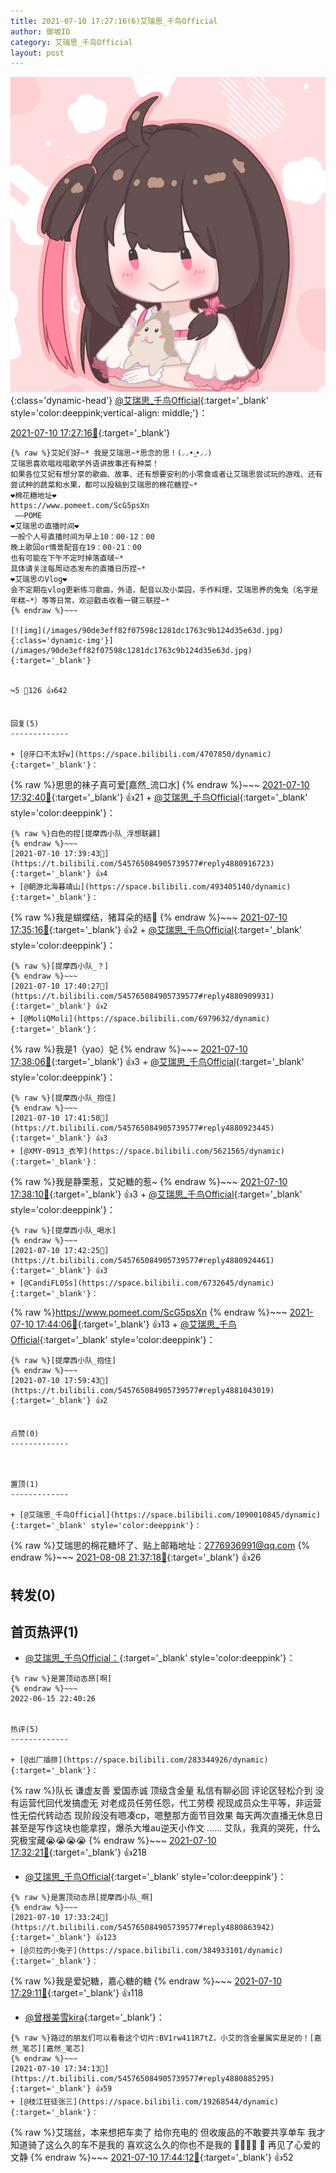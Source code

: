 ```yaml
---
title: 2021-07-10 17:27:16(6)艾瑞思_千鸟Official
author: 御坂IO
category: 艾瑞思_千鸟Official
layout: post
---
```


![img](/images/7e08840c56f251de28bdf766b647bd5fe9a5d50a.jpg){:class='dynamic-head'}
[@艾瑞思_千鸟Official](https://space.bilibili.com/1090010845/dynamic){:target='_blank' style='color:deeppink;vertical-align: middle;'}：

[2021-07-10 17:27:16🔗](https://t.bilibili.com/545765084905739577){:target='_blank'}

~~~
{% raw %}艾妃们好~* 我是艾瑞思~*思念的思！(⸝⸝•‧̫•⸝⸝)
艾瑞思喜欢唱戏唱歌学外语讲故事还有种菜！
如果各位艾妃有想分享的歌曲、故事、还有想要安利的小零食或者让艾瑞思尝试玩的游戏、还有尝试种的蔬菜和水果，都可以投稿到艾瑞思的棉花糖捏~*
❤︎棉花糖地址❤︎
https://www.pomeet.com/ScG5psXn 
 ——POME
❤︎艾瑞思の直播时间❤︎
一般个人号直播时间为早上10：00-12：00
晚上歌回or情景配音在19：00-21：00
也有可能在下午不定时掉落直啵~*
具体请关注每周动态发布的直播日历捏~*
❤︎艾瑞思のVlog❤︎
会不定期在vlog更新练习歌曲，外语，配音以及小菜园，手作料理，艾瑞思养的兔兔（名字是年糕~*）等等日常，欢迎戳击收看一键三联捏~*
{% endraw %}~~~

[![img](/images/90de3eff82f07598c1281dc1763c9b124d35e63d.jpg){:class='dynamic-img'}](/images/90de3eff82f07598c1281dc1763c9b124d35e63d.jpg){:target='_blank'}


↪️5 💬126 👍642


回复(5)
-------------

+ [@牙口不太好w](https://space.bilibili.com/4707850/dynamic){:target='_blank'}：
~~~
{% raw %}思思的袜子真可爱[嘉然_流口水]
{% endraw %}~~~
[2021-07-10 17:32:40🔗](https://t.bilibili.com/545765084905739577#reply4880867776){:target='_blank'} 👍21
    + [@艾瑞思_千鸟Official](https://space.bilibili.com/1090010845/dynamic){:target='_blank' style='color:deeppink'}：
~~~
{% raw %}白色的捏[提摩西小队_浮想联翩]
{% endraw %}~~~
[2021-07-10 17:39:43🔗](https://t.bilibili.com/545765084905739577#reply4880916723){:target='_blank'} 👍4
+ [@朝游北海暮靖山](https://space.bilibili.com/493405140/dynamic){:target='_blank'}：
~~~
{% raw %}我是蝴蝶结，猪耳朵的结🎀
{% endraw %}~~~
[2021-07-10 17:35:16🔗](https://t.bilibili.com/545765084905739577#reply4880887473){:target='_blank'} 👍2
    + [@艾瑞思_千鸟Official](https://space.bilibili.com/1090010845/dynamic){:target='_blank' style='color:deeppink'}：
~~~
{% raw %}[提摩西小队_？]
{% endraw %}~~~
[2021-07-10 17:40:27🔗](https://t.bilibili.com/545765084905739577#reply4880909931){:target='_blank'} 👍2
+ [@MoliQMoli](https://space.bilibili.com/6979632/dynamic){:target='_blank'}：
~~~
{% raw %}我是1（yao）妃
{% endraw %}~~~
[2021-07-10 17:38:06🔗](https://t.bilibili.com/545765084905739577#reply4880894809){:target='_blank'} 👍3
    + [@艾瑞思_千鸟Official](https://space.bilibili.com/1090010845/dynamic){:target='_blank' style='color:deeppink'}：
~~~
{% raw %}[提摩西小队_抱住]
{% endraw %}~~~
[2021-07-10 17:41:58🔗](https://t.bilibili.com/545765084905739577#reply4880923445){:target='_blank'} 👍3
+ [@XMY-0913_衣笮](https://space.bilibili.com/5621565/dynamic){:target='_blank'}：
~~~
{% raw %}我是静栗惹，艾妃糖的惹~
{% endraw %}~~~
[2021-07-10 17:38:10🔗](https://t.bilibili.com/545765084905739577#reply4880903539){:target='_blank'} 👍3
    + [@艾瑞思_千鸟Official](https://space.bilibili.com/1090010845/dynamic){:target='_blank' style='color:deeppink'}：
~~~
{% raw %}[提摩西小队_喝水]
{% endraw %}~~~
[2021-07-10 17:42:25🔗](https://t.bilibili.com/545765084905739577#reply4880924461){:target='_blank'} 👍3
+ [@CandiFL0Ss](https://space.bilibili.com/6732645/dynamic){:target='_blank'}：
~~~
{% raw %}https://www.pomeet.com/ScG5psXn
{% endraw %}~~~
[2021-07-10 17:44:06🔗](https://t.bilibili.com/545765084905739577#reply4880938334){:target='_blank'} 👍13
    + [@艾瑞思_千鸟Official](https://space.bilibili.com/1090010845/dynamic){:target='_blank' style='color:deeppink'}：
~~~
{% raw %}[提摩西小队_抱住]
{% endraw %}~~~
[2021-07-10 17:59:43🔗](https://t.bilibili.com/545765084905739577#reply4881043019){:target='_blank'} 👍2


点赞(0)
-------------



置顶(1)
-------------

+ [@艾瑞思_千鸟Official](https://space.bilibili.com/1090010845/dynamic){:target='_blank' style='color:deeppink'}：
~~~
{% raw %}艾瑞思的棉花糖坏了、贴上邮箱地址：2776936991@qq.com
{% endraw %}~~~
[2021-08-08 21:37:18🔗](https://t.bilibili.com/545765084905739577#reply5105913142){:target='_blank'} 👍26


转发(0)
-------------



首页热评(1)
-------------

+ [@艾瑞思_千鸟Official：](https://space.bilibili.com/1090010845/dynamic){:target='_blank' style='color:deeppink'}：
~~~
{% raw %}是置顶动态昂[啊]
{% endraw %}~~~
2022-06-15 22:40:26


热评(5)
-------------

+ [@出厂插排](https://space.bilibili.com/283344926/dynamic){:target='_blank'}：
~~~
{% raw %}队长
谦虚友善
爱国赤诚
顶级含金量
私信有聊必回
评论区轻松介到
没有运营代回代发搞虚无
对老成员任劳任怨，代工劳模
视现成员众生平等，非运营性无偿代转动态
现阶段没有嗯凑cp，嗯整那方面节目效果
每天两次直播无休息日
甚至是写作这块也能拿捏，爆杀大堆au逆天小作文
……
艾队，我真的哭死，什么究极宝藏😭😭😭😭
{% endraw %}~~~
[2021-07-10 17:32:21🔗](https://t.bilibili.com/545765084905739577#reply4880867042){:target='_blank'} 👍218
+ [@艾瑞思_千鸟Official](https://space.bilibili.com/1090010845/dynamic){:target='_blank' style='color:deeppink'}：
~~~
{% raw %}是置顶动态昂[提摩西小队_啊]
{% endraw %}~~~
[2021-07-10 17:33:24🔗](https://t.bilibili.com/545765084905739577#reply4880863942){:target='_blank'} 👍123
+ [@贝拉的小兔子](https://space.bilibili.com/384933101/dynamic){:target='_blank'}：
~~~
{% raw %}我是爱妃糖，嘉心糖的糖
{% endraw %}~~~
[2021-07-10 17:29:11🔗](https://t.bilibili.com/545765084905739577#reply4880845338){:target='_blank'} 👍118
+ [@曾根美雪kira](https://space.bilibili.com/23586347/dynamic){:target='_blank'}：
~~~
{% raw %}路过的朋友们可以看看这个切片:BV1rw411R7tZ，小艾的含金量属实是足的！[嘉然_笔芯][嘉然_笔芯]
{% endraw %}~~~
[2021-07-10 17:34:13🔗](https://t.bilibili.com/545765084905739577#reply4880885295){:target='_blank'} 👍59
+ [@枝江狂徒张三](https://space.bilibili.com/19268544/dynamic){:target='_blank'}：
~~~
{% raw %}艾瑞丝，本来想把车卖了
给你充电的
但收废品的不敢要共享单车
我才知道骑了这么久的车不是我的
喜欢这么久的你也不是我的
🚗💨💨💨    🏃
再见了心爱的文静
{% endraw %}~~~
[2021-07-10 17:44:12🔗](https://t.bilibili.com/545765084905739577#reply4880941206){:target='_blank'} 👍52


